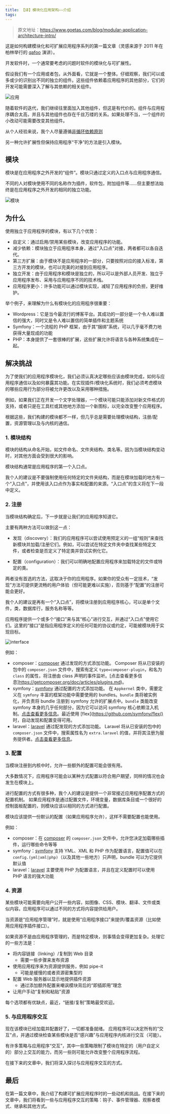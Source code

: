 ```yaml
---
title: 【译】模块化应用架构——介绍
tags:
---
```

> 原文地址：https://www.goetas.com/blog/modular-application-architecture-intro/

这是如何构建模块化和可扩展应用程序系列的第一篇文章（灵感来源于 2011 年在柏林举行的 [qafoo](https://qafoo.com/) 演讲）。

<!-- more -->

开发软件时，一个通常要考虑的问题时软件的模块化与可扩展性。

假设我们有一个应用或者包，从外面看，它就是一个整体。仔细观察，我们可以或多或少的识别出不同的独立的组件。这些组件依赖着应用程序的其他部分，它们的开发可能需要深入了解与其依赖的相关组件。

![应用](https://www.goetas.com/img/posts/plugin-based-architecture/application.png)

随着软件的迭代，我们继续往里面加入其他组件，但这是有代价的。组件与应用程序耦合太高，并且与其他组件也存在千丝万缕的关系。如果处理不当，一个组件的小改动可能需要改变其他组件。

从个人经验来说，我个人尽量遵循[非循环依赖原则](https://en.wikipedia.org/wiki/Acyclic_dependencies_principle)

另一种允许扩展性但保持应用程序“干净”的方法是引入模块。

## 模块

模块是在应用程序之外开发的“组件”。模块只通过定义的入口点与应用程序通信。

不同的人对模块使用不同的名称作为插件，软件包，附加组件等......但主要想法始终是在应用程序之外开发的相同的独立功能。

![模块](https://www.goetas.com/img/posts/plugin-based-architecture/modules.png)


## 为什么

使用独立于应用程序的模块，有以下几个优势：
* 自定义：通过启用/禁用某些模块，改变应用程序的功能。
* 减少依赖：模块独立于应用程序本身，通过"入口点"对接，两者都可以各自迭代。
* 第三方扩展：由于模块不是应用程序的一部分，只要按照对应的接入标准，第三方开发的模块，也可以完美的对接到应用程序。
* 独立开发：由于应用程序和模块是独立的，所以可以是外部人员开发、独立于应用程序发布、采用与应用程序不同的技术栈。
* 应用程序更小：许多功能可以通过模块实现，减轻了应用程序的负担，更好维护。


举个例子，来理解为什么有模块化的应用程序很重要：
* Wordpress：它是当今最流行的博客平台。其成功的一部分是一个令人难以置信的强大，同时又是令人难以置信的简单插件和主题系统
* Symfony：一个流程的 PHP 框架，由于其“捆绑”系统，可以几乎毫不费力地获得大量现成的功能
* PHP：本身提供了一套很棒的扩展，这些扩展允许将语言与各种系统集成在一起。

## 解决挑战
为了使我们的应用程序模块化，我们必须认真决定哪些应该由模块完成，如何与应用程序通信以及如何暴露其功能。在实现插件/模块化系统时，我们必须考虑模块的哪些应用行为部分将被允许更改以及采用哪种措施。

例如，如果我们正在开发一个文字处理器，一个模块可能只能添加对新文件格式的支持，或者只是在工具栏或其他地方添加一个新图标，以完全改变整个应用程序。

根据这些，我们构建的模块都不一样，但几乎总是需要处理模块结构，注册/配置，资源管理以及与内核的通信。

### 1. 模块结构

模块的结构从命名开始，如文件命名、文件夹结构、类名等。因为当模块结构变动时，对其他方面会受到很大的影响。

模块结构通常是应用程序的第一个入口点。

我个人的建议是不要强制使用任何特定的文件夹结构，而是在模块加载的地方有一个“入口点”，并使用该入口点作为事实和配置的来源。“入口点”的含义将在下一段中定义。

### 2. 注册

当模块结构确定后，下一步就是让我们的应用程序知道它。

主要有两种方法可以做到这一点：

* 发现（discovery）：我们的应用程序可以尝试使用预定义的一组“规则”来查找新模块并加载/注册它们。例如，可以尝试在特定文件夹中查找某些特定文件，或者检查是否定义了特定类并尝试实例化它。

* 配置（configuration）：我们可以明确地配置应用程序来加载特定的文件或特定的类。

两者没有首选的方法，这取决于你的应用程序。如果你的受众有一定技术，“发现”方法可提供更流畅的用户体验（但可能更难以实施），否则基于“配置”的注册可能会更好。

我个人的建议是再有一个“入口点”，将模块注册到应用程序核心，可以是单个文件，类，数据库行，服务名称等等。

应用程序提供一个或多个“接口”来与其“核心”进行交互，并通过“入口点”使用它们。这里的“接口”是指应用程序定义的任何可能的协议或约定，可能被模块用于实现目标。

![interface](https://www.goetas.com/img/posts/plugin-based-architecture/interface.png)

例如：

* composer：[composer](https://getcomposer.org/) 通过发现的方式添加功能。
Composer 将从已安装的包中的 `composer.json` 文件中，搜索有定义 `type=composer-plugin`，和名为 `class` 的属性，将注册由 class 声明的事件监听。[点击查看更多信息]https://getcomposer.org/doc/articles/plugins.md)。
* symfony：[symfony](https://www.symfony.com/) 通过配置的方式添加功能。
在 `Appkernel` 类中，需要定义在 `symfony` 丰富的框架功能中需要使用的 bundles。`bundle` 类将被实例化，并负责将 bundle 注册到 symfony 允许的扩展点中。`bundle` 类能改变 symfony 本身的几乎任何部分，因为它可以访问 symfony 核心依赖注入机制。[点击查看更多信息](https://symfony.com/doc/3.4/bundles.html)。最近使用 [flex](https://github.com/symfony/flex() 时，自动发现和配置变得可用。
* laravel：[laravel](https://getcomposer.org/) 通过配发现的方式添加功能。
Laravel 将从已安装的包中的 `composer.json` 文件中，搜索属性名为 `extra.laravel` 的值，并将其注册为服务提供者。[点击查看更多信息](https://laravel.com/docs/5.5/packages)。

### 3. 配置
当模块注册到内核中时，允许一些额外的配置可能会很有用。

大多数情况下，应用程序可能会以某种方式配置以符合用户期望，同样的情况也会发生在模块上。

进行配置的方式有很多种，我个人的建议是提供一个非常接近应用程序配置方式的配置机制。 如果应用程序是通过配置文件，环境变量，数据库条目或一个很好的控制面板配置的，则模块应该以相同的方式进行配置。

模块应该提供一份默认的配置（如果应用程序允许），这样不需要配置也能使用。

例如：
* composer：在 [composer](https://getcomposer.org/) 的 `composer.json` 文件中，允许您决定加载哪些插件，运行哪些命令等等
* symfony：[symfony](https://www.symfony.com/) 支持 YML、XML 和 PHP 作为配置语言，配置值可以在 `config.(yml|xml|php)`（以及其他一些地方）只声明，bundle 可以为它提供默认值
* laravel：[laravel](https://getcomposer.org/) 主要使用 PHP 为配置语言，并且在定义配置时可以使用 PHP 语言的强大功能

### 4. 资源
 某些模块可能需要向用户公开一些内容，如图像、CSS、模块、翻译、文件或类似内容。应用程序可以通过不同的方式将内容提供给用户。

 当资源是“应用程序管理”时，就是使用“应用程序接口”来提供/覆盖资源（比如使用应用程序插件接口）。

 如果资源不是由应用程序管理的，而是特定模块，则事情会变得更加复杂。处理它的一些方法是：
* 将内容链接（linking）/复制到 Web 目录
    * 需要一些步骤来发布资源    
* 使用应用程序来为资源提供服务，例如 pipe-it 
    * 可能是缓慢的或者资源密集型的
* 配置 Web 服务器以显示地提供插件资源
    * 通过添加额外配置来嘲讽模块背后的“即插即用”理念
* 让用户手动“复制和粘贴"资源

每个选项都有优缺点，最近，“链接/复制”策略最受欢迎。

### 5. 与应用程序交互

现在该模块已经加载并配置好了，一切都准备就绪。
应用程序可以决定所有的“交互”点，并通过模块检查某些模块是否“感兴趣”与应用程序内核进行交互（可能）。

有许多策略与应用程序“交互”，其中一些策略限制了模块在特定的（用户自定义的）部分上交互的能力，而另一些则可能允许改变整个应用程序流程。

在接下来的文章中，我们将深入探讨与应用程序交互的方式。

## 最后
在第一篇文章中，我介绍了构建可扩展应用程序时的一些动机和挑战。在接下来的文章中，我们将看到一些与应用程序交互的策略：钩子、事件管理器、观察者模式、继承和其他方式。
